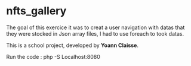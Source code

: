 # nfts_gallery

The goal of this exercice it was to creat a user navigation with datas that they were stocked in Json array files, I had to use foreach to took datas.

This is a school project, developed by **Yoann Claisse**. 

Run the code : php -S Localhost:8080